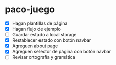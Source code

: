 # paco-juego
- [x] Hagan plantillas de página
- [x] Hagan flujo de ejemplo
- [ ] Guardar estado a local storage
- [x] Restablecer estado con botón navbar
- [x] Agreguen about page
- [x] Agreguen selector de página con botón navbar
- [ ] Revisar ortografía y gramática
